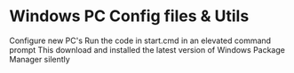 # Windows PC Config files & Utils
Configure new PC's
Run the code in start.cmd in an elevated command prompt
This download and installed the latest version of Windows Package Manager silently 
